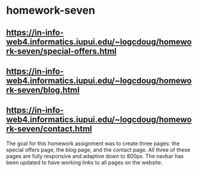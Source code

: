 # homework-seven
## https://in-info-web4.informatics.iupui.edu/~logcdoug/homework-seven/special-offers.html
## https://in-info-web4.informatics.iupui.edu/~logcdoug/homework-seven/blog.html
## https://in-info-web4.informatics.iupui.edu/~logcdoug/homework-seven/contact.html
The goal for this homework assignment was to create three pages: the special offers page, the blog page, and the contact page. All three of these pages are fully responsive and adaptive down to 800px. The navbar has been updated to have working links to all pages on the website. 
